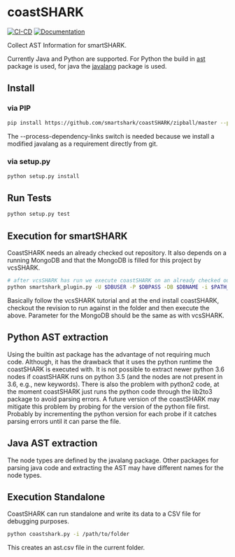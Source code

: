 # coastSHARK

[![CI-CD](https://github.com/smartshark/coastSHARK/actions/workflows/ci-cd.yml/badge.svg)](https://github.com/smartshark/coastSHARK/actions/workflows/ci-cd.yml)
[![Documentation](https://img.shields.io/badge/docs-latest-brightgreen.svg)](https://smartshark.github.io/coastSHARK/)

Collect AST Information for smartSHARK.

Currently Java and Python are supported.
For Python the build in [ast](https://docs.python.org/3/library/ast.html) package is used, for java the [javalang](https://github.com/c2nes/javalang) package is used.

## Install

### via PIP
```bash
pip install https://github.com/smartshark/coastSHARK/zipball/master --process-dependency-links
```
The --process-dependency-links switch is needed because we install a modified javalang as a requirement directly from git.

### via setup.py
```bash
python setup.py install
```

## Run Tests
```bash
python setup.py test
```

## Execution for smartSHARK

CoastSHARK needs an already checked out repository. It also depends on a running MongoDB and that the MongoDB is filled for this project by vcsSHARK.
```bash
# after vcsSHARK has run we execute coastSHARK on an already checked out revision $REVISION in a folder $PATH_TO_REPOSITORY
python smartshark_plugin.py -U $DBUSER -P $DBPASS -DB $DBNAME -i $PATH_TO_REPOSITORY -r $REVISION_HASH -u $REPOSITORY_GIT_URI -a $AUTHENTICATION_DB
```

Basically follow the vcsSHARK tutorial and at the end install coastSHARK, checkout the revision to run against in the folder and then execute the above. Parameter for the MongoDB should be the same as with vcsSHARK.

## Python AST extraction

Using the builtin ast package has the advantage of not requiring much code. Although, it has the drawback that it uses the python runtime the coastSHARK is executed with. It is not possible to extract newer python 3.6 nodes if coastSHARK runs on python 3.5 (and the nodes are not present in 3.6, e.g., new keywords). 
There is also the problem with python2 code, at the moment coastSHARK just runs the python code through the lib2to3 package to avoid parsing errors.
A future version of the coastSHARK may mitigate this problem by probing for the version of the python file first. Probably by incrementing the python version for each probe if it catches parsing errors until it can parse the file.

## Java AST extraction

The node types are defined by the javalang package. Other packages for parsing java code and extracting the AST may have different names for the node types.

## Execution Standalone
CoastSHARK can run standalone and write its data to a CSV file for debugging purposes.
```bash
python coastshark.py -i /path/to/folder
```

This creates an ast.csv file in the current folder.